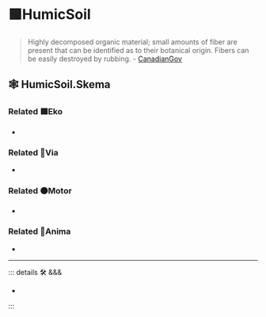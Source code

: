 # 🟩<ekos>HumicSoil</ekos>

> Highly decomposed organic material; small amounts of fiber are present that can be identified as to their botanical origin. Fibers can be easily destroyed by rubbing. - [CanadianGov](https://sis.agr.gc.ca/cansis/taxa/cssc3/chpt18.html)

## 🕸 HumicSoil.Skema

### Related 🟩<ekos>Eko</ekos>

-

### Related 🔻<via>Via</via>

-

### Related 🟠<motor>Motor</motor>

-

### Related 💜<anima>Anima</anima>

-

---

<!-- =================================================== -->
<!-- =================================================== -->
<!-- =================================================== -->
<!-- =================================================== -->
<!-- =================================================== -->
::: details 🛠 <dev>&&&</dev>

-

:::
